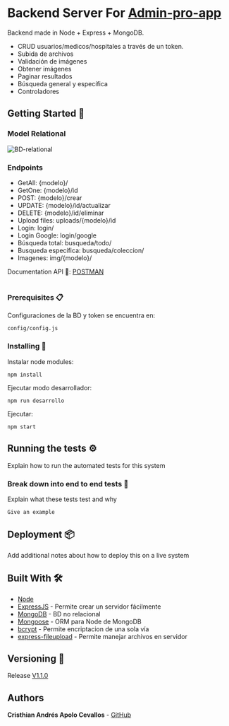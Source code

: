 # Backend Server For [Admin-pro-app](https://github.com/cristhianA94/admin-pro-app)

Backend made in Node + Express + MongoDB.

- CRUD usuarios/medicos/hospitales a través de un token.
- Subida de archivos
- Validación de imágenes
- Obtener imágenes
- Paginar resultados
- Búsqueda general y específica
- Controladores

## Getting Started 🚀

### Model Relational


![BD-relational](https://user-images.githubusercontent.com/24251638/80780356-4e832800-8b34-11ea-93a3-14c80f8dcf75.png)

### Endpoints

- GetAll: {modelo}/
- GetOne: {modelo}/id
- POST: {modelo}/crear
- UPDATE: {modelo}/id/actualizar
- DELETE: {modelo}/id/eliminar
- Upload files: uploads/{modelo}/id
- Login: login/
- Login Google: login/google
- Búsqueda total: busqueda/todo/
- Busqueda específica: busqueda/coleccion/
- Imagenes: img/{modelo}/

Documentation API 📃: [POSTMAN](https://documenter.getpostman.com/view/7403922/SzmZbKvT?version=latest)

#

### Prerequisites 📋

Configuraciones de la BD y token se encuentra en:

```
config/config.js
```

### Installing 🔧

Instalar node modules:

```
npm install
```

Ejecutar modo desarrollador:

```
npm run desarrollo
```

Ejecutar:

```
npm start
```

## Running the tests ⚙️

Explain how to run the automated tests for this system

### Break down into end to end tests 🔩

Explain what these tests test and why

```
Give an example
```

## Deployment 📦

Add additional notes about how to deploy this on a live system
️

## Built With ️️🛠️

- [Node](https://nodejs.org/es/)
- [ExpressJS](https://expressjs.com/es/) - Permite crear un servidor fácilmente
- [MongoDB](https://www.mongodb.com/cloud/atlas/lp/try2?utm_source=google&utm_campaign=gs_footprint_row_search_brand_atlas_desktop&utm_term=mongo&utm_medium=cpc_paid_search&utm_ad=e&gclid=Cj0KCQjw7qn1BRDqARIsAKMbHDaw5M3SrwLztEDVlVeBfJToE9s19PpkBTXNA84IItYumTeLrF21kqIaAgotEALw_wcB) - BD no relacional
- [Mongoose](https://mongoosejs.com/) - ORM para Node de MongoDB
- [bcrypt](https://www.npmjs.com/package/bcrypt) - Permite encriptacion de una sola vía
- [express-fileupload](https://www.npmjs.com/package/express-fileupload) - Permite manejar archivos en servidor

## Versioning 📌

Release [V1.1.0](https://github.com/cristhianA94/express-server-admin-pro/releases/tag/V1.1.0)

## Authors ️

  **Cristhian Andrés Apolo Cevallos** - [GitHub](https://github.com/cristhianA94/)